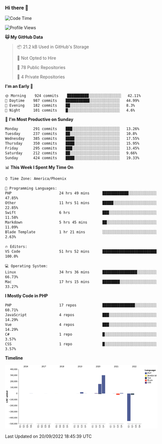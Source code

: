 ### Hi there 👋

<!--START_SECTION:waka-->
![Code Time](http://img.shields.io/badge/Code%20Time-7%2C519%20hrs%2011%20mins-blue)

![Profile Views](http://img.shields.io/badge/Profile%20Views-0-blue)

**🐱 My GitHub Data** 

> 📦 21.2 kB Used in GitHub's Storage 
 > 
> 🚫 Not Opted to Hire
 > 
> 📜 78 Public Repositories 
 > 
> 🔑 4 Private Repositories  
 > 
**I'm an Early 🐤** 

```text
🌞 Morning    924 commits    ██████████░░░░░░░░░░░░░░░   42.11% 
🌆 Daytime    987 commits    ███████████░░░░░░░░░░░░░░   44.99% 
🌃 Evening    182 commits    ██░░░░░░░░░░░░░░░░░░░░░░░   8.3% 
🌙 Night      101 commits    █░░░░░░░░░░░░░░░░░░░░░░░░   4.6%

```
📅 **I'm Most Productive on Sunday** 

```text
Monday       291 commits    ███░░░░░░░░░░░░░░░░░░░░░░   13.26% 
Tuesday      237 commits    ██░░░░░░░░░░░░░░░░░░░░░░░   10.8% 
Wednesday    385 commits    ████░░░░░░░░░░░░░░░░░░░░░   17.55% 
Thursday     350 commits    ████░░░░░░░░░░░░░░░░░░░░░   15.95% 
Friday       295 commits    ███░░░░░░░░░░░░░░░░░░░░░░   13.45% 
Saturday     212 commits    ██░░░░░░░░░░░░░░░░░░░░░░░   9.66% 
Sunday       424 commits    ████░░░░░░░░░░░░░░░░░░░░░   19.33%

```


📊 **This Week I Spent My Time On** 

```text
⌚︎ Time Zone: America/Phoenix

💬 Programming Languages: 
PHP                      24 hrs 49 mins      ████████████░░░░░░░░░░░░░   47.85% 
Other                    11 hrs 51 mins      █████░░░░░░░░░░░░░░░░░░░░   22.85% 
Swift                    6 hrs               ███░░░░░░░░░░░░░░░░░░░░░░   11.58% 
Markdown                 5 hrs 45 mins       ██░░░░░░░░░░░░░░░░░░░░░░░   11.09% 
Blade Template           1 hr 21 mins        ░░░░░░░░░░░░░░░░░░░░░░░░░   2.63%

🔥 Editors: 
VS Code                  51 hrs 52 mins      █████████████████████████   100.0%

💻 Operating System: 
Linux                    34 hrs 36 mins      ████████████████░░░░░░░░░   66.73% 
Mac                      17 hrs 15 mins      ████████░░░░░░░░░░░░░░░░░   33.27%

```

**I Mostly Code in PHP** 

```text
PHP                      17 repos            ███████████████░░░░░░░░░░   60.71% 
JavaScript               4 repos             ███░░░░░░░░░░░░░░░░░░░░░░   14.29% 
Vue                      4 repos             ███░░░░░░░░░░░░░░░░░░░░░░   14.29% 
C#                       1 repo              █░░░░░░░░░░░░░░░░░░░░░░░░   3.57% 
CSS                      1 repo              █░░░░░░░░░░░░░░░░░░░░░░░░   3.57%

```


**Timeline**

![Chart not found](https://raw.githubusercontent.com/mikebronner/mikebronner/master/charts/bar_graph.png) 


 Last Updated on 20/09/2022 18:45:39 UTC
<!--END_SECTION:waka-->

<!--
**mikebronner/mikebronner** is a ✨ _special_ ✨ repository because its `README.md` (this file) appears on your GitHub profile.

Here are some ideas to get you started:

- 🔭 I’m currently working on ...
- 🌱 I’m currently learning ...
- 👯 I’m looking to collaborate on ...
- 🤔 I’m looking for help with ...
- 💬 Ask me about ...
- 📫 How to reach me: ...
- 😄 Pronouns: ...
- ⚡ Fun fact: ...
-->
